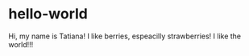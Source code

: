 # hello-world

Hi, my name is Tatiana!
I like berries, espeacilly strawberries!
I like the world!!!
